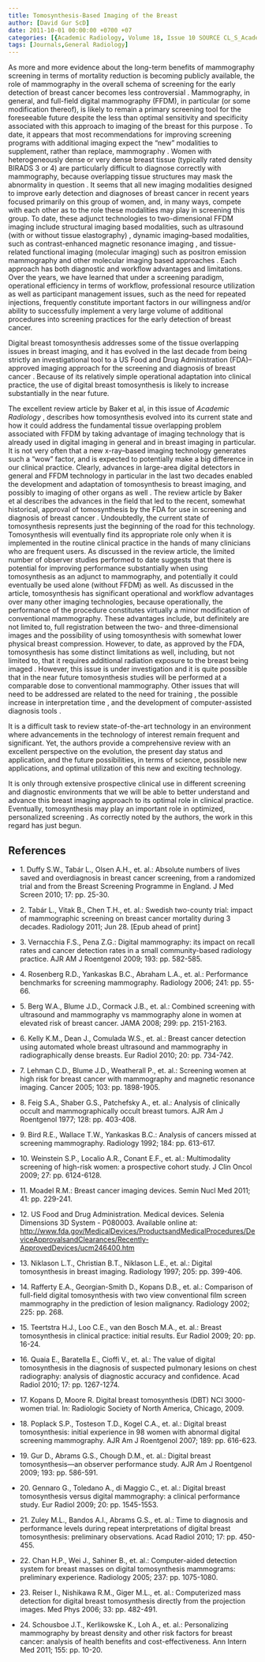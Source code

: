 ```yaml
---
title: Tomosynthesis-Based Imaging of the Breast
author: [David Gur ScD]
date: 2011-10-01 00:00:00 +0700 +07
categories: [{Academic Radiology, Volume 18, Issue 10 SOURCE CL_S_AcademicRadiologyVolume18Issue10 1}]
tags: [Journals,General Radiology]
---
```

As more and more evidence about the long-term benefits of mammography screening in terms of mortality reduction is becoming publicly available, the role of mammography in the overall schema of screening for the early detection of breast cancer becomes less controversial . Mammography, in general, and full-field digital mammography (FFDM), in particular (or some modification thereof), is likely to remain a primary screening tool for the foreseeable future despite the less than optimal sensitivity and specificity associated with this approach to imaging of the breast for this purpose . To date, it appears that most recommendations for improving screening programs with additional imaging expect the “new” modalities to supplement, rather than replace, mammography . Women with heterogeneously dense or very dense breast tissue (typically rated density BIRADS 3 or 4) are particularly difficult to diagnose correctly with mammography, because overlapping tissue structures may mask the abnormality in question . It seems that all new imaging modalities designed to improve early detection and diagnoses of breast cancer in recent years focused primarily on this group of women, and, in many ways, compete with each other as to the role these modalities may play in screening this group. To date, these adjunct technologies to two-dimensional FFDM imaging include structural imaging based modalities, such as ultrasound (with or without tissue elastography) , dynamic imaging–based modalities, such as contrast-enhanced magnetic resonance imaging , and tissue-related functional imaging (molecular imaging) such as positron emission mammography and other molecular imaging based approaches . Each approach has both diagnostic and workflow advantages and limitations. Over the years, we have learned that under a screening paradigm, operational efficiency in terms of workflow, professional resource utilization as well as participant management issues, such as the need for repeated injections, frequently constitute important factors in our willingness and/or ability to successfully implement a very large volume of additional procedures into screening practices for the early detection of breast cancer.

Digital breast tomosynthesis addresses some of the tissue overlapping issues in breast imaging, and it has evolved in the last decade from being strictly an investigational tool to a US Food and Drug Administration (FDA)–approved imaging approach for the screening and diagnosis of breast cancer . Because of its relatively simple operational adaptation into clinical practice, the use of digital breast tomosynthesis is likely to increase substantially in the near future.

The excellent review article by Baker et al, in this issue of _Academic Radiology_ , describes how tomosynthesis evolved into its current state and how it could address the fundamental tissue overlapping problem associated with FFDM by taking advantage of imaging technology that is already used in digital imaging in general and in breast imaging in particular. It is not very often that a new x-ray–based imaging technology generates such a “wow” factor, and is expected to potentially make a big difference in our clinical practice. Clearly, advances in large-area digital detectors in general and FFDM technology in particular in the last two decades enabled the development and adaptation of tomosynthesis to breast imaging, and possibly to imaging of other organs as well . The review article by Baker et al describes the advances in the field that led to the recent, somewhat historical, approval of tomosynthesis by the FDA for use in screening and diagnosis of breast cancer . Undoubtedly, the current state of tomosynthesis represents just the beginning of the road for this technology. Tomosynthesis will eventually find its appropriate role only when it is implemented in the routine clinical practice in the hands of many clinicians who are frequent users. As discussed in the review article, the limited number of observer studies performed to date suggests that there is potential for improving performance substantially when using tomosynthesis as an adjunct to mammography, and potentially it could eventually be used alone (without FFDM) as well. As discussed in the article, tomosynthesis has significant operational and workflow advantages over many other imaging technologies, because operationally, the performance of the procedure constitutes virtually a minor modification of conventional mammography. These advantages include, but definitely are not limited to, full registration between the two- and three-dimensional images and the possibility of using tomosynthesis with somewhat lower physical breast compression. However, to date, as approved by the FDA, tomosynthesis has some distinct limitations as well, including, but not limited to, that it requires additional radiation exposure to the breast being imaged . However, this issue is under investigation and it is quite possible that in the near future tomosynthesis studies will be performed at a comparable dose to conventional mammography. Other issues that will need to be addressed are related to the need for training , the possible increase in interpretation time , and the development of computer-assisted diagnosis tools .

It is a difficult task to review state-of-the-art technology in an environment where advancements in the technology of interest remain frequent and significant. Yet, the authors provide a comprehensive review with an excellent perspective on the evolution, the present day status and application, and the future possibilities, in terms of science, possible new applications, and optimal utilization of this new and exciting technology.

It is only through extensive prospective clinical use in different screening and diagnostic environments that we will be able to better understand and advance this breast imaging approach to its optimal role in clinical practice. Eventually, tomosynthesis may play an important role in optimized, personalized screening . As correctly noted by the authors, the work in this regard has just begun.

## References

- 1\. Duffy S.W., Tabár L., Olsen A.H., et. al.: Absolute numbers of lives saved and overdiagnosis in breast cancer screening, from a randomized trial and from the Breast Screening Programme in England. J Med Screen 2010; 17: pp. 25-30.


- 2\. Tabár L., Vitak B., Chen T.H., et. al.: Swedish two-county trial: impact of mammographic screening on breast cancer mortality during 3 decades. Radiology 2011; Jun 28. \[Epub ahead of print\]


- 3\. Vernacchia F.S., Pena Z.G.: Digital mammography: its impact on recall rates and cancer detection rates in a small community-based radiology practice. AJR AM J Roentgenol 2009; 193: pp. 582-585.


- 4\. Rosenberg R.D., Yankaskas B.C., Abraham L.A., et. al.: Performance benchmarks for screening mammography. Radiology 2006; 241: pp. 55-66.


- 5\. Berg W.A., Blume J.D., Cormack J.B., et. al.: Combined screening with ultrasound and mammography vs mammography alone in women at elevated risk of breast cancer. JAMA 2008; 299: pp. 2151-2163.


- 6\. Kelly K.M., Dean J., Comulada W.S., et. al.: Breast cancer detection using automated whole breast ultrasound and mammography in radiographically dense breasts. Eur Radiol 2010; 20: pp. 734-742.


- 7\. Lehman C.D., Blume J.D., Weatherall P., et. al.: Screening women at high risk for breast cancer with mammography and magnetic resonance imaging. Cancer 2005; 103: pp. 1898-1905.


- 8\. Feig S.A., Shaber G.S., Patchefsky A., et. al.: Analysis of clinically occult and mammographically occult breast tumors. AJR Am J Roentgenol 1977; 128: pp. 403-408.


- 9\. Bird R.E., Wallace T.W., Yankaskas B.C.: Analysis of cancers missed at screening mammography. Radiology 1992; 184: pp. 613-617.


- 10\. Weinstein S.P., Localio A.R., Conant E.F., et. al.: Multimodality screening of high-risk women: a prospective cohort study. J Clin Oncol 2009; 27: pp. 6124-6128.


- 11\. Moadel R.M.: Breast cancer imaging devices. Semin Nucl Med 2011; 41: pp. 229-241.


- 12\.  US Food and Drug Administration. Medical devices. Selenia Dimensions 3D System - P080003. Available online at:  http://www.fda.gov/MedicalDevices/ProductsandMedicalProcedures/DeviceApprovalsandClearances/Recently-ApprovedDevices/ucm246400.htm

- 13\. Niklason L.T., Christian B.T., Niklason L.E., et. al.: Digital tomosynthesis in breast imaging. Radiology 1997; 205: pp. 399-406.


- 14\. Rafferty E.A., Georgian-Smith D., Kopans D.B., et. al.: Comparison of full-field digital tomosynthesis with two view conventional film screen mammography in the prediction of lesion malignancy. Radiology 2002; 225: pp. 268.


- 15\. Teertstra H.J., Loo C.E., van den Bosch M.A., et. al.: Breast tomosynthesis in clinical practice: initial results. Eur Radiol 2009; 20: pp. 16-24.


- 16\. Quaia E., Baratella E., Cioffi V., et. al.: The value of digital tomosynthesis in the diagnosis of suspected pulmonary lesions on chest radiography: analysis of diagnostic accuracy and confidence. Acad Radiol 2010; 17: pp. 1267-1274.


- 17\.  Kopans D, Moore R. Digital breast tomosynthesis (DBT) NCI 3000-women trial. In: Radiologic Society of North America, Chicago, 2009.


- 18\. Poplack S.P., Tosteson T.D., Kogel C.A., et. al.: Digital breast tomosynthesis: initial experience in 98 women with abnormal digital screening mammography. AJR Am J Roentgenol 2007; 189: pp. 616-623.


- 19\. Gur D., Abrams G.S., Chough D.M., et. al.: Digital breast tomosynthesis—an observer performance study. AJR Am J Roentgenol 2009; 193: pp. 586-591.


- 20\. Gennaro G., Toledano A., di Maggio C., et. al.: Digital breast tomosynthesis versus digital mammography: a clinical performance study. Eur Radiol 2009; 20: pp. 1545-1553.


- 21\. Zuley M.L., Bandos A.I., Abrams G.S., et. al.: Time to diagnosis and performance levels during repeat interpretations of digital breast tomosynthesis: preliminary observations. Acad Radiol 2010; 17: pp. 450-455.


- 22\. Chan H.P., Wei J., Sahiner B., et. al.: Computer-aided detection system for breast masses on digital tomosynthesis mammograms: preliminary experience. Radiology 2005; 237: pp. 1075-1080.


- 23\. Reiser I., Nishikawa R.M., Giger M.L., et. al.: Computerized mass detection for digital breast tomosynthesis directly from the projection images. Med Phys 2006; 33: pp. 482-491.


- 24\. Schousboe J.T., Kerlikowske K., Loh A., et. al.: Personalizing mammography by breast density and other risk factors for breast cancer: analysis of health benefits and cost-effectiveness. Ann Intern Med 2011; 155: pp. 10-20.